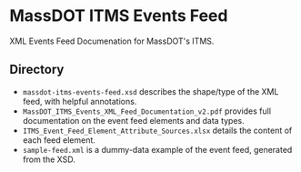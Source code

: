 # MassDOT ITMS Events Feed
XML Events Feed Documenation for MassDOT's ITMS.

## Directory
* `massdot-itms-events-feed.xsd` describes the shape/type of the XML feed, with helpful annotations.
* `MassDOT_ITMS_Events_XML_Feed_Documentation_v2.pdf` provides full documentation on the event feed elements and data types.
* `ITMS_Event_Feed_Element_Attribute_Sources.xlsx` details the content of each feed element.
* `sample-feed.xml` is a dummy-data example of the event feed, generated from the XSD.
